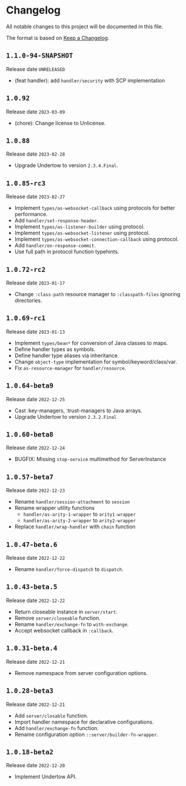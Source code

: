 # Changelog

All notable changes to this project will be documented in this file.

The format is based on [Keep a Changelog](https://keepachangelog.com/en/1.0.0/).

## `1.1.0-94-SNAPSHOT`

Release date `UNRELEASED`

- (feat handler): add `handler/security` with SCP implementation

## `1.0.92`

Release date `2023-03-09`

- (chore): Change license to Unlicense.

## `1.0.88`

Release date `2023-02-28`

- Upgrade Undertow to version `2.3.4.Final`.

## `1.0.85-rc3`

Release date `2023-02-27`

- Implement `types/as-websocket-callback` using protocols for better 
  performance.
- Add `handler/set-response-header`.
- Implement `types/as-listener-builder` using protocol.
- Implement `types/as-websocket-listener` using protocol.
- Implement `types/as-websocket-connection-callback` using protocol.
- Add `handler/on-response-commit`.
- Use full path in protocol function typehints.

## `1.0.72-rc2`

Release date `2023-01-17`

- Change `:class-path` resource manager to `:classpath-files` ignoring
  directories.

## `1.0.69-rc1`

Release date `2023-01-13`

- Implement `types/bean*` for conversion of Java classes to maps.
- Define handler types as symbols.
- Define handler type aliases via inheritance.
- Change `object-type` implementation for symbol/keyword/class/var.
- Fix `as-resource-manager` for `handler/resource`.

## `1.0.64-beta9`

Release date `2022-12-25`

- Cast :key-managers, :trust-managers to Java arrays.
- Upgrade Undertow to version `2.3.2.Final`

## `1.0.60-beta8`

Release date `2022-12-24`

- BUGFIX: Missing `stop-service` multimethod for ServerInstance

## `1.0.57-beta7`

Release date `2022-12-23`

- Rename `handler/session-attachment` to `session`
- Rename wrapper utility functions
    - `handler/as-arity-1-wrapper` to `arity1-wrapper`
    - `handler/as-arity-2-wrapper` to `arity2-wrapper`
- Replace `handler/wrap-handler` with `chain` function

## `1.0.47-beta.6`

Release date `2022-12-22`

- Rename `handler/force-dispatch` to `dispatch`.

## `1.0.43-beta.5`

Release date `2022-12-22`

- Return closeable instance in `server/start`.
- Remove `server/closeable` function.
- Rename `handler/exchange-fn` to `with-exchange`.
- Accept websocket callback in `:callback`.

## `1.0.31-beta.4`

Release date `2022-12-21`

- Remove namespace from server configuration options.

## `1.0.28-beta3`

Release date `2022-12-21`

- Add `server/closable` function.
- Import handler namespace for declarative configurations.
- Add `handler/exchange-fn` function.
- Rename configuration option `::server/builder-fn-wrapper`.

## `1.0.18-beta2`

Release date `2022-12-20`

- Implement Undertow API.
